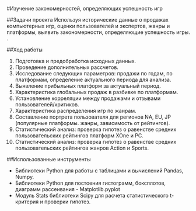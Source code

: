 #Изучение закономерностей, определяющих успешность игр

##Задачи проекта
Используя исторические данные о продажах компьютерных игр, оценки пользователей и экспертов, жанры и платформы, выявить закономерности, определяющие успешность игры. .

##Ход работы
1. Подготовка и предобработка исходных данных.
2. Проведение дополнительных рассчетов.
3. Исследование следующих параметров: продажи по годам, по платформам, определение актуального периода для анализа.
4. Выявление прибыльных платформ за актуальный период.
5. Характеристика глобальных продаж в разбивке по платформам.
6. Установление корреляции между продажами и отзывами пользователей/критиков.
7. Характеристика распределения игр по жанрам.
8. Составление портрета пользователя для регионов NA, EU, JP (популярные платформы. жанры, зависимость от рейтингов).
9. Статистический анализ: проверка гипотез о равенстве средних пользовательских рейтингов платформ XOne и PC.
10. Статистический анализ: проверка гипотез о равенстве средних пользовательских рейтингов жанров Action и Sports.

##Использованные инструменты
- Библиотеки Python для работы с таблицами и вычислений Pandas, Numpy. 
- Библиотеки Python для постоения гистограмм, боксплотов, диаграмм рассеивания - Matplotlib.pyplot
- Модуль Stats библиотеки Scipy для расчета статистического t-критерия и проверки гипотез.